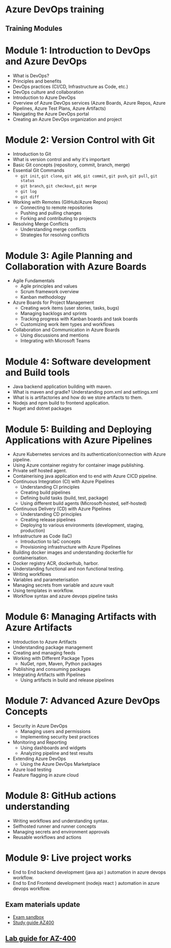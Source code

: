 # Azure DevOps training
## Training Modules
# Module 1: Introduction to DevOps and Azure DevOps

- What is DevOps?
- Principles and benefits
- DevOps practices (CI/CD, Infrastructure as Code, etc.)
- DevOps culture and collaboration
- Introduction to Azure DevOps
- Overview of Azure DevOps services (Azure Boards, Azure Repos, Azure Pipelines, Azure Test Plans, Azure Artifacts)
- Navigating the Azure DevOps portal
- Creating an Azure DevOps organization and project

# Module 2: Version Control with Git

- Introduction to Git
- What is version control and why it's important
- Basic Git concepts (repository, commit, branch, merge)
- Essential Git Commands
  - `git init`, `git clone`, `git add`, `git commit`, `git push`, `git pull`, `git status`
  - `git branch`, `git checkout`, `git merge`
  - `git log`
  - `git diff`
- Working with Remotes (GitHub/Azure Repos)
  - Connecting to remote repositories
  - Pushing and pulling changes
  - Forking and contributing to projects
- Resolving Merge Conflicts
  - Understanding merge conflicts
  - Strategies for resolving conflicts

# Module 3: Agile Planning and Collaboration with Azure Boards

- Agile Fundamentals
  - Agile principles and values
  - Scrum framework overview
  - Kanban methodology
- Azure Boards for Project Management
  - Creating work items (user stories, tasks, bugs)
  - Managing backlogs and sprints
  - Tracking progress with Kanban boards and task boards
  - Customizing work item types and workflows
- Collaboration and Communication in Azure Boards
  - Using discussions and mentions
  - Integrating with Microsoft Teams

# Module 4: Software development and Build tools

- Java backend application building with maven.
- What is maven and gradle? Understanding pom.xml and settings.xml
- What is is artifactories and how do we store artifacts to them.
- Nodejs and npm build to frontend application.
- Nuget and dotnet packages

# Module 5: Building and Deploying Applications with Azure Pipelines

- Azure Kubernetes services and its authentication/connection with Azure pipeline.
- Using Azure container registry for container image publishing.
- Private self hosted agent.
- Containerising java application end to end with Azure CICD pipeline.
- Continuous Integration (CI) with Azure Pipelines
  - Understanding CI principles
  - Creating build pipelines
  - Defining build tasks (build, test, package)
  - Using different build agents (Microsoft-hosted, self-hosted)
- Continuous Delivery (CD) with Azure Pipelines
  - Understanding CD principles
  - Creating release pipelines
  - Deploying to various environments (development, staging, production)
- Infrastructure as Code (IaC)
  - Introduction to IaC concepts
  - Provisioning infrastructure with Azure Pipelines
- Building docker images and understanding dockerfile for containerisation.
- Docker registry ACR, dockerhub, harbor.
- Understanding functional and non functional testing.
- Writing workflows
- Variables and parameterisation
- Managing secrets from variable and azure vault
- Using templates in workflow.
- Workflow syntax and azure devops pipeline tasks

# Module 6: Managing Artifacts with Azure Artifacts

- Introduction to Azure Artifacts
- Understanding package management
- Creating and managing feeds
- Working with Different Package Types
  - NuGet, npm, Maven, Python packages
- Publishing and consuming packages
- Integrating Artifacts with Pipelines
  - Using artifacts in build and release pipelines

# Module 7: Advanced Azure DevOps Concepts

- Security in Azure DevOps
  - Managing users and permissions
  - Implementing security best practices
- Monitoring and Reporting
  - Using dashboards and widgets
  - Analyzing pipeline and test results
- Extending Azure DevOps
  - Using the Azure DevOps Marketplace
- Azure load testing
- Feature flagging in azure cloud

# Module 8: GitHub actions understanding

- Writing workflows and understanding syntax.
- Selfhosted runner and runner concepts
- Managing secrets and environment approvals
- Reusable workflows and actions

# Module 9: Live project works

- End to End backend development (java api ) automation in azure devops workflow.
- End to End Frontend development (nodejs react ) automation in azure devops workflow.

## Exam materials update
- [Exam sandbox](https://go.microsoft.com/fwlink/?linkid=2226877)
- [Study guide AZ400](https://learn.microsoft.com/en-us/credentials/certifications/resources/study-guides/az-400)
## [Lab guide for AZ-400](https://microsoftlearning.github.io/AZ400-DesigningandImplementingMicrosoftDevOpsSolutions/)
